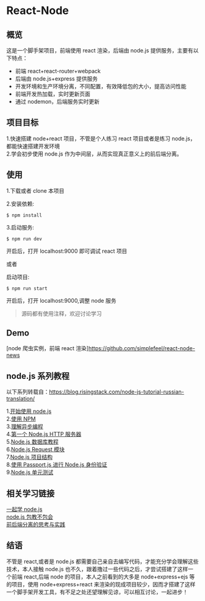 # React-Node

## 概览

这是一个脚手架项目，前端使用 react 渲染，后端由 node.js 提供服务，主要有以下特点：

* 前端 react+react-router+webpack
* 后端由 node.js+express 提供服务
* 开发环境和生产环境分离，不同配置，有效降低包的大小，提高访问性能
* 前端开发热加载，实时更新页面
* 通过 nodemon，后端服务实时更新

## 项目目标

1.快速搭建 node+react 项目，不管是个人练习 react 项目或者是练习 node.js，都能快速搭建开发环境<br/> 2.学会初步使用 node.js 作为中间层，从而实现真正意义上的前后端分离。

## 使用

1.下载或者 clone 本项目

2.安装依赖:

```
$ npm install
```

3.启动服务:

```
$ npm run dev
```

开启后，打开 localhost:9000 即可调试 react 项目

或者

启动项目:

```
$ npm run start
```

开启后，打开 localhost:9000,调整 node 服务

> 源码都有使用注释，欢迎讨论学习

## Demo

[node 爬虫实例，前端 react 渲染]https://github.com/simplefeel/react-node-news

## node.js 系列教程

以下系列转载自：<https://blog.risingstack.com/node-js-tutorial-russian-translation/>

1.[开始使用 node.js](http://www.zcfy.cc/article/node-hero-getting-started-with-node-js-tutorial-risingstack-1748.html)</br> 2.[使用 NPM](http://www.zcfy.cc/article/node-hero-using-npm-tutorial-risingstack-1749.html?t=newl)</br> 3.[理解异步编程](http://www.zcfy.cc/article/node-hero-understanding-async-programming-in-node-js-1759.html)</br> 4.[第一个 Node.js HTTP 服务器](http://www.zcfy.cc/article/node-hero-your-first-node-js-http-server-risingstack-1750.html)</br> 5.[Node.js 数据库教程](http://www.zcfy.cc/article/node-hero-node-js-database-tutorial-risingstack-1751.html)</br> 6.[Node.js Request 模块](https://segmentfault.com/a/1190000010964387)</br> 7.[Node.js 项目结构](http://www.zcfy.cc/article/node-hero-node-js-project-structure-tutorial-risingstack-1756.html?t=new)</br> 8.[使用 Passport.js 进行 Node.js 身份验证](https://segmentfault.com/a/1190000010964445)</br> 9.[Node.js 单元测试](https://segmentfault.com/a/1190000010964487)</br>

## 相关学习链接

[一起学 node.js](https://github.com/nswbmw/N-blog)</br>
[node.js 包教不包会](https://github.com/alsotang/node-lessons)<br/>
[前后端分离的思考与实践](http://taobaofed.org/blog/2014/04/05/practice-of-separation-of-front-end-from-back-end/)

## 结语

不管是 react,或者是 node.js 都需要自己亲自去编写代码，才能充分学会理解这些技术，本人接触 node.js 也不久，跟着撸过一些代码之后，才尝试搭建了这样一个前端 react,后端 node 的项目，本人之前看到的大多是 node+express+ejs 等的项目，使用 node+express+react 来渲染的现成项目较少，因而才搭建了这样一个脚手架开发工具，有不足之处还望理解见谅，可以相互讨论，一起进步！
